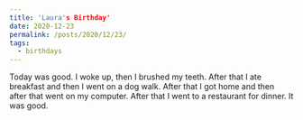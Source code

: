 ```yaml
---
title: 'Laura's Birthday'
date: 2020-12-23
permalink: /posts/2020/12/23/
tags:
  - birthdays
---
```


Today was good. I woke up, then I brushed my teeth. After that I ate breakfast and then I went on a dog walk. After that I got home and then after that went on my computer. After that I went to a restaurant for dinner. It was good.
